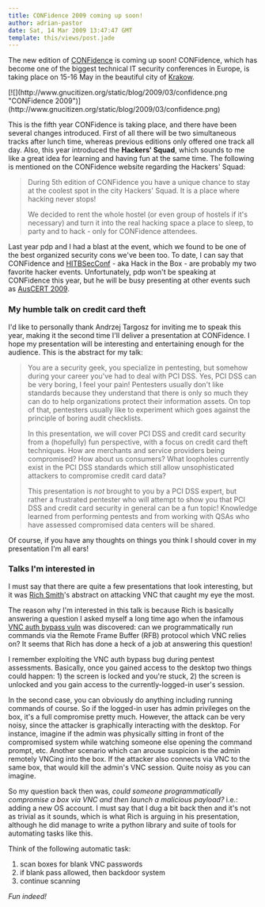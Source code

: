 ```yaml
---
title: CONFidence 2009 coming up soon!
author: adrian-pastor
date: Sat, 14 Mar 2009 13:47:47 GMT
template: this/views/post.jade
---
```


The new edition of [CONFidence](http://2009.confidence.org.pl/) is coming up soon! CONFidence, which has become one of the biggest technical IT security conferences in Europe, is taking place on 15-16 May in the beautiful city of [Krakow](http://en.wikipedia.org/wiki/Krak%C3%B3w).

<div class="screen">[![](http://www.gnucitizen.org/static/blog/2009/03/confidence.png "CONFidence 2009")](http://www.gnucitizen.org/static/blog/2009/03/confidence.png)</div>

This is the fifth year CONFidence is taking place, and there have been several changes introduced. First of all there will be two simultaneous tracks after lunch time, whereas previous editions only offered one track all day. Also, this year introduced the **Hackers' Squad**, which sounds to me like a great idea for learning and having fun at the same time. The following is mentioned on the CONFidence website regarding the Hackers' Squad:

> During 5th edition of CONFidence you have a unique chance to stay at the coolest spot in the city Hackers' Squad. It is a place where hacking never stops!
> 
> We decided to rent the whole hostel (or even group of hostels if it's necessary) and turn it into the real hacking space a place to sleep, to party and to hack - only for CONFidence attendees.

Last year pdp and I had a blast at the event, which we found to be one of the best organized security cons we've been too. To date, I can say that CONFidence and [HITBSecConf](http://conference.hackinthebox.org/) - aka Hack in the Box - are probably my two favorite hacker events. Unfortunately, pdp won't be speaking at CONFidence this year, but he will be busy presenting at other events such as [AusCERT 2009](http://conference.auscert.org.au/conf2009/).

### My humble talk on credit card theft

I'd like to personally thank Andrzej Targosz for inviting me to speak this year, making it the second time I'll deliver a presentation at CONFidence. I hope my presentation will be interesting and entertaining enough for the audience. This is the abstract for my talk:

> You are a security geek, you specialize in pentesting, but somehow during your career you've had to deal with PCI DSS. Yes, PCI DSS can be very boring, I feel your pain! Pentesters usually don't like standards because they understand that there is only so much they can do to help organizations protect their information assets. On top of that, pentesters usually like to experiment which goes against the principle of boring audit checklists.
> 
> In this presentation, we will cover PCI DSS and credit card security from a (hopefully) fun perspective, with a focus on credit card theft techniques. How are merchants and service providers being compromised? How about us consumers? What loopholes currently exist in the PCI DSS standards which still allow unsophisticated attackers to compromise credit card data?
> 
> This presentation is _not_ brought to you by a PCI DSS expert, but rather a frustrated pentester who will attempt to show you that PCI DSS and credit card security in general can be a fun topic! Knowledge learned from performing pentests and from working with QSAs who have assessed compromised data centers will be shared.

Of course, if you have any thoughts on things you think I should cover in my presentation I'm all ears!

### Talks I'm interested in

I must say that there are quite a few presentations that look interesting, but it was [Rich Smith](http://2009.confidence.org.pl/prelegenci/rich-smith)'s abstract on attacking VNC that caught my eye the most.

The reason why I'm interested in this talk is because Rich is basically answering a question I asked myself a long time ago when the infamous [VNC auth bypass vuln](http://www.securityfocus.com/archive/1/433994/30/0/threaded) was discovered: can we programmatically run commands via the Remote Frame Buffer (RFB) protocol which VNC relies on? It seems that Rich has done a heck of a job at answering this question!

I remember exploiting the VNC auth bypass bug during pentest assessments. Basically, once you gained access to the desktop two things could happen: 1) the screen is locked and you're stuck, 2) the screen is unlocked and you gain access to the currently-logged-in user's session.

In the second case, you can obviously do anything including running commands of course. So if the logged-in user has admin privileges on the box, it's a full compromise pretty much. However, the attack can be very noisy, since the attacker is graphically interacting with the desktop. For instance, imagine if the admin was physically sitting in front of the compromised system while watching someone else opening the command prompt, etc. Another scenario which can arouse suspicion is the admin remotely VNCing into the box. If the attacker also connects via VNC to the same box, that would kill the admin's VNC session. Quite noisy as you can imagine.

So my question back then was, _could someone programmatically compromise a box via VNC and then launch a malicious payload?_ i.e.: adding a new OS account. I must say that I dug a bit back then and it's not as trivial as it sounds, which is what Rich is arguing in his presentation, although he did manage to write a python library and suite of tools for automating tasks like this.

Think of the following automatic task:

1.  scan boxes for blank VNC passwords
2.  if blank pass allowed, then backdoor system
3.  continue scanning

_Fun indeed!_
